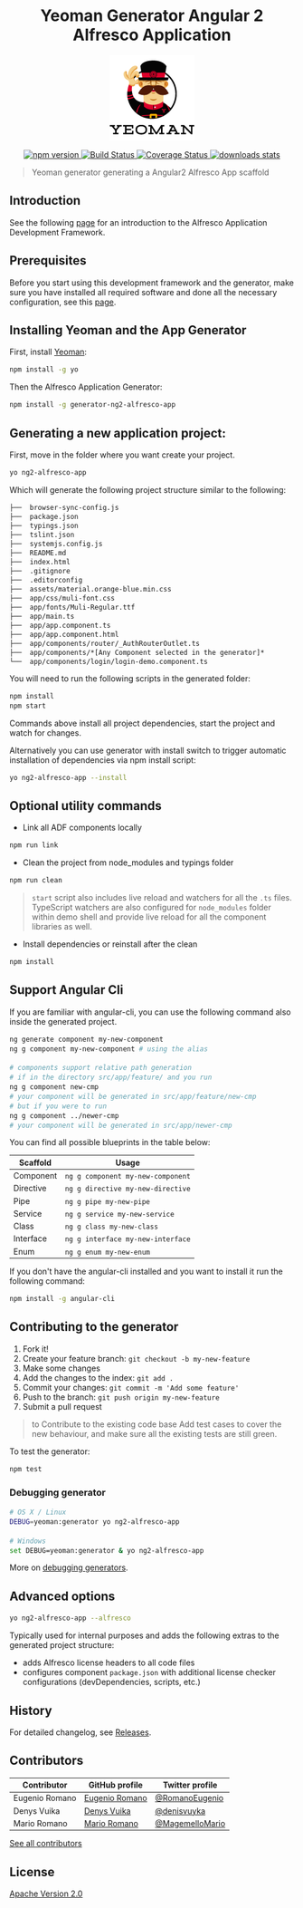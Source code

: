 <h1 align="center">Yeoman Generator Angular 2 Alfresco Application</h1>
<p align="center">
  <img title="yeoman generator" src='assets/yeoman.png' alt='yeoman logo'  />
</p>
<p align="center">
  <a href="https://nodei.co/npm/generator-ng2-alfresco-app/">
    <img src="http://img.shields.io/npm/v/generator-ng2-alfresco-app.svg" alt='npm version' >
  </a>
  <a title='Build Status' href="https://travis-ci.org/Alfresco/generator-ng2-alfresco-app">
    <img src='https://travis-ci.org/Alfresco/generator-ng2-alfresco-app.svg?branch=master' alt='Build Status'  />
  </a>
  <a href='https://codecov.io/gh/Alfresco/generator-ng2-alfresco-app'>
    <img src='https://img.shields.io/codecov/c/github/Alfresco/generator-ng2-alfresco-app/master.svg?maxAge=2592000' alt='Coverage Status' />
  </a>
  <a alt='downloads stats' href='https://npmjs.org/package/generator-ng2-alfresco-app'>
    <img src='https://img.shields.io/npm/dt/generator-ng2-alfresco-app.svg' alt='downloads stats' />
  </a>
</p>

>Yeoman generator generating a Angular2 Alfresco App scaffold

## Introduction

See the following [page](https://github.com/Alfresco/alfresco-ng2-components/blob/master/INTRODUCTION.md) for an introduction to the Alfresco Application Development Framework.

## Prerequisites

Before you start using this development framework and the generator, make sure you have installed all required software and done all the
necessary configuration, see this [page](https://github.com/Alfresco/app-dev-framework/blob/master/PREREQUISITES.md).

## Installing Yeoman and the App Generator

First, install [Yeoman](http://yeoman.io):

```sh
npm install -g yo
```

Then the Alfresco Application Generator:

```sh
npm install -g generator-ng2-alfresco-app
```

##  Generating a new application project:

First, move in the folder where you want create your project.

```sh
yo ng2-alfresco-app
```

Which will generate the following project structure similar to the following:

    ├──  browser-sync-config.js
    ├──  package.json
    ├──  typings.json
    ├──  tslint.json
    ├──  systemjs.config.js
    ├──  README.md
    ├──  index.html
    ├──  .gitignore
    ├──  .editorconfig
    ├──  assets/material.orange-blue.min.css
    ├──  app/css/muli-font.css
    ├──  app/fonts/Muli-Regular.ttf
    ├──  app/main.ts
    ├──  app/app.component.ts
    ├──  app/app.component.html
    ├──  app/components/router/_AuthRouterOutlet.ts
    ├──  app/components/*[Any Component selected in the generator]*
    └──  app/components/login/login-demo.component.ts

You will need to run the following scripts in the generated folder:

```sh
npm install
npm start
```

Commands above install all project dependencies, start the project and watch for changes.

Alternatively you can use generator with install switch to trigger automatic installation of dependencies via npm install script:

```sh
yo ng2-alfresco-app --install
```

## Optional utility commands

* Link all ADF components locally

```sh
npm run link
```

* Clean the project from node_modules and typings folder

```sh
npm run clean
```

>`start` script also includes live reload and watchers for all the `.ts` files.
TypeScript watchers are also configured for `node_modules` folder within demo shell
and provide live reload for all the component libraries as well.

*  Install dependencies or reinstall after the clean

```sh
npm install
```

## Support Angular Cli

If you are familiar with angular-cli, you can use the following command also inside the generated project.

```sh
ng generate component my-new-component
ng g component my-new-component # using the alias

# components support relative path generation
# if in the directory src/app/feature/ and you run
ng g component new-cmp
# your component will be generated in src/app/feature/new-cmp
# but if you were to run
ng g component ../newer-cmp
# your component will be generated in src/app/newer-cmp
```
You can find all possible blueprints in the table below:

Scaffold  | Usage
---       | ---
Component | `ng g component my-new-component`
Directive | `ng g directive my-new-directive`
Pipe      | `ng g pipe my-new-pipe`
Service   | `ng g service my-new-service`
Class     | `ng g class my-new-class`
Interface | `ng g interface my-new-interface`
Enum      | `ng g enum my-new-enum`

If you don't have the angular-cli installed and you want to install it run the following command:

```sh
npm install -g angular-cli
```

## Contributing to the generator

1. Fork it!
2. Create your feature branch: `git checkout -b my-new-feature`
3. Make some changes
4. Add the changes to the index: `git add .`
5. Commit your changes: `git commit -m 'Add some feature'`
6. Push to the branch: `git push origin my-new-feature`
7. Submit a pull request

>to Contribute to the existing code base Add test cases to cover the new behaviour, and make sure all the existing tests are still green.

To test the generator:

```sh
npm test
```

### Debugging generator

```sh
# OS X / Linux
DEBUG=yeoman:generator yo ng2-alfresco-app

# Windows
set DEBUG=yeoman:generator & yo ng2-alfresco-app
```

More on [debugging generators](http://yeoman.io/authoring/debugging.html).

## Advanced options

```sh
yo ng2-alfresco-app --alfresco
```

Typically used for internal purposes and adds the following extras to the generated project structure:

- adds Alfresco license headers to all code files
- configures component `package.json` with additional license checker configurations (devDependencies, scripts, etc.)

## History

For detailed changelog, see [Releases](https://github.com/Alfresco/generator-ng2-alfresco-app/releases).

## Contributors

| Contributor | GitHub profile | Twitter profile |
| --- | --- | ---
| Eugenio Romano | [Eugenio Romano](https://github.com/eromano) | [@RomanoEugenio](https://twitter.com/RomanoEugenio)
| Denys Vuika | [Denys Vuika](https://github.com/denisvuyka) | [@denisvuyka](https://twitter.com/denisvuyka) |
| Mario Romano | [Mario Romano](https://github.com/magemello) | [@MagemelloMario](https://twitter.com/MagemelloMario) |

[See all contributors](https://github.com/alfresco/generator-ng2-alfresco-app/graphs/contributors)

## License

[Apache Version 2.0](https://github.com/alfresco/generator-ng2-alfresco-app/blob/master/LICENSE)
